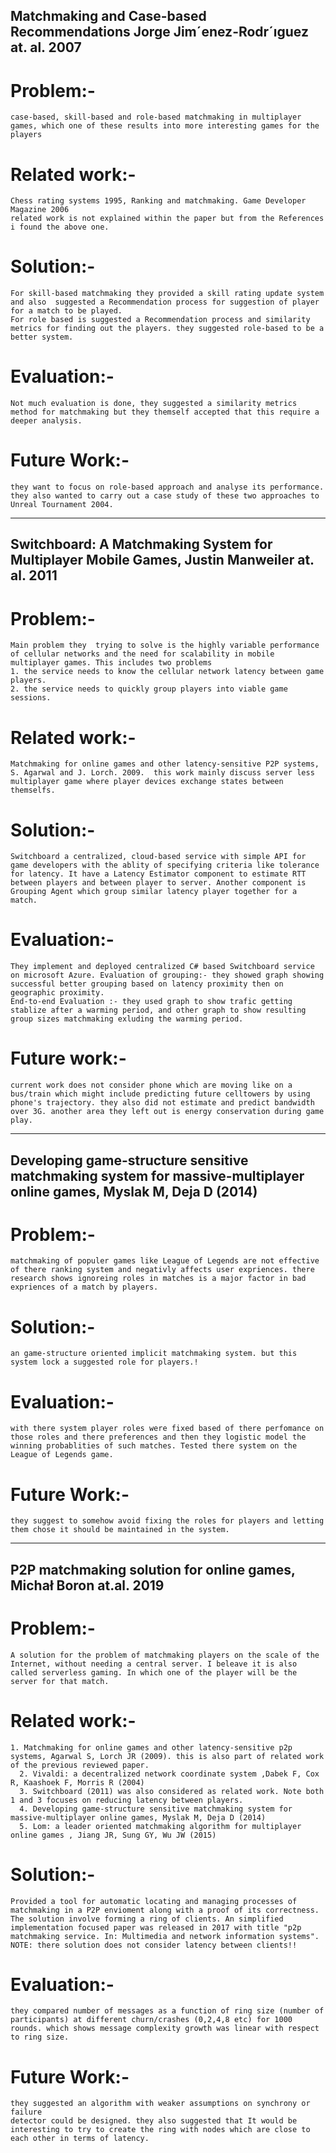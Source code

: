 ## Matchmaking and Case-based Recommendations Jorge Jim´enez-Rodr´ıguez at. al. 2007

# Problem:- 
    case-based, skill-based and role-based matchmaking in multiplayer games, which one of these results into more interesting games for the players

# Related work:- 
    Chess rating systems 1995, Ranking and matchmaking. Game Developer Magazine 2006
	related work is not explained within the paper but from the References i found the above one.

# Solution:- 
	For skill-based matchmaking they provided a skill rating update system and also  suggested a Recommendation process for suggestion of player for a match to be played.
	For role based is suggested a Recommendation process and similarity metrics for finding out the players. they suggested role-based to be a better system.

# Evaluation:- 
    Not much evaluation is done, they suggested a similarity metrics method for matchmaking but they themself accepted that this require a deeper analysis.

# Future Work:- 
    they want to focus on role-based approach and analyse its performance. they also wanted to carry out a case study of these two approaches to Unreal Tournament 2004.

-----------------------------------------------------------------------------------------------------------------------------------------------
## Switchboard: A Matchmaking System for Multiplayer Mobile Games, Justin Manweiler at. al. 2011

# Problem:-
    Main problem they  trying to solve is the highly variable performance of cellular networks and the need for scalability in mobile multiplayer games. This includes two problems
	1. the service needs to know the cellular network latency between game players. 
	2. the service needs to quickly group players into viable game sessions.

# Related work:- 
    Matchmaking for online games and other latency-sensitive P2P systems, S. Agarwal and J. Lorch. 2009.  this work mainly discuss server less multiplayer game where player devices exchange states between themselfs.

# Solution:- 
    Switchboard a centralized, cloud-based service with simple API for game developers with the ablity of specifying criteria like tolerance for latency. It have a Latency Estimator component to estimate RTT between players and between player to server. Another component is Grouping Agent which group similar latency player together for a match. 
	
# Evaluation:- 
    They implement and deployed centralized C# based Switchboard service on microsoft Azure. Evaluation of grouping:- they showed graph showing successful better grouping based on latency proximity then on geographic proximity.
    End-to-end Evaluation :- they used graph to show trafic getting stablize after a warming period, and other graph to show resulting group sizes matchmaking exluding the warming period.


# Future work:- 
    current work does not consider phone which are moving like on a bus/train which might include predicting future celltowers by using phone's trajectory. they also did not estimate and predict bandwidth over 3G. another area they left out is energy conservation during game play.

---------------------------------------------------------------------------------------------------------------------------------------
## Developing game-structure sensitive matchmaking system for massive-multiplayer online games, Myslak M, Deja D (2014)

# Problem:- 
    matchmaking of populer games like League of Legends are not effective of there ranking system and negativly affects user expriences. there research shows ignoreing roles in matches is a major factor in bad expriences of a match by players.

# Solution:- 
    an game-structure oriented implicit matchmaking system. but this system lock a suggested role for players.!
	
# Evaluation:- 
    with there system player roles were fixed based of there perfomance on those roles and there preferences and then they logistic model the winning probablities of such matches. Tested there system on the League of Legends game.

# Future Work:- 
    they suggest to somehow avoid fixing the roles for players and letting them chose it should be maintained in the system.
------------------------------------------------------------------------------------------------------------------------------------
## P2P matchmaking solution for online games,  Michał Boron at.al. 2019

# Problem:- 
    A solution for the problem of matchmaking players on the scale of the Internet, without needing a central server. I beleave it is also called serverless gaming. In which one of the player will be the server for that match.

# Related work:- 
    1. Matchmaking for online games and other latency-sensitive p2p systems, Agarwal S, Lorch JR (2009). this is also part of related work of the previous reviewed paper. 
	  2. Vivaldi: a decentralized network coordinate system ,Dabek F, Cox R, Kaashoek F, Morris R (2004)
	  3. Switchboard (2011) was also considered as related work. Note both 1 and 3 focuses on reducing latency between players.
	  4. Developing game-structure sensitive matchmaking system for massive-multiplayer online games, Myslak M, Deja D (2014)
	  5. Lom: a leader oriented matchmaking algorithm for multiplayer online games , Jiang JR, Sung GY, Wu JW (2015)

# Solution:- 
    Provided a tool for automatic locating and managing processes of matchmaking in a P2P envioment along with a proof of its correctness. The solution involve forming a ring of clients. An simplified implementation focused paper was released in 2017 with title "p2p matchmaking service. In: Multimedia and network information systems". NOTE: there solution does not consider latency between clients!!
	
# Evaluation:- 
    they compared number of messages as a function of ring size (number of participants) at different churn/crashes (0,2,4,8 etc) for 1000 rounds. which shows message complexity growth was linear with respect to ring size. 

# Future Work:- 
    they suggested an algorithm with weaker assumptions on synchrony or failure
    detector could be designed. they also suggested that It would be interesting to try to create the ring with nodes which are close to each other in terms of latency.